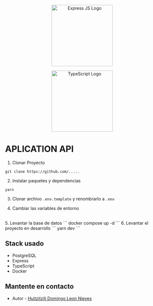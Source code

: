 <p align="center">
  <a href="https://www.typescriptlang.org/" target="blank"><img src="https://www.vectorlogo.zone/logos/expressjs/expressjs-ar21.svg" width="200" alt="Express JS Logo" /></a>
</p>
<p align="center">
  <a href="https://www.typescriptlang.org/" target="blank"><img src="https://upload.wikimedia.org/wikipedia/commons/4/4c/Typescript_logo_2020.svg" width="200" alt="TypeScript Logo" /></a>
</p>

# APLICATION API


  1. Clonar Proyecto
  ```
  git clone https://github.com/.....
  ```
  2. Instalar paquetes y dependencias
  ```
  yarn 
  ```
  3. Clonar archivo ```.env.template``` y renombrarlo a ```.env``` 
  
  4. Cambiar las variables de entorno
  <br/>
  5. Levantar la base de datos
  ```
  docker compose up -d
  ```
  6. Levantar el proyecto en desarrollo 
  ``` 
  yarn dev 
  ```

  
## Stack usado
* PostgreSQL
* Express
* TypeScript
* Docker



## Mantente en contacto

- Autor - [Huitzitzili Domingo Leon Nieves](https://huitzi.xyz)


